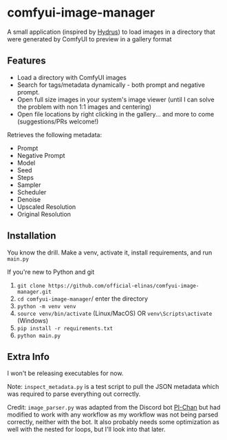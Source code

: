 # comfyui-image-manager

A small application (inspired by [Hydrus](https://github.com/hydrusnetwork/hydrus)) to load images in a directory that were generated by ComfyUI to preview in a gallery format

## Features
* Load a directory with ComfyUI images
* Search for tags/metadata dynamically - both prompt and negative prompt.
* Open full size images in your system's image viewer (until I can solve the problem with non 1:1 images and centering)
* Open file locations by right clicking in the gallery... and more to come (suggestions/PRs welcome!)

Retrieves the following metadata:
* Prompt
* Negative Prompt
* Model
* Seed
* Steps
* Sampler
* Scheduler
* Denoise
* Upscaled Resolution
* Original Resolution

## Installation
You know the drill. Make a venv, activate it, install requirements, and run `main.py`

If you're new to Python and git
1. `git clone https://github.com/official-elinas/comfyui-image-manager.git`
2. `cd comfyui-image-manager`/ enter the directory
3. `python -m venv venv`
4. `source venv/bin/activate` (Linux/MacOS) OR `venv\Scripts\activate` (Windows)
5. `pip install -r requirements.txt`
6. `python main.py`

## Extra Info
I won't be releasing executables for now.

Note: `inspect_metadata.py` is a test script to pull the JSON metadata which was required to parse everything out correctly.

Credit: `image_parser.py` was adapted from the Discord bot [PI-Chan](https://github.com/yoinked-h/PI-Chan) but had modified to work with any workflow as my workflow was not being parsed correctly, neither with the bot. It also probably needs some optimization as well with the nested for loops, but I'll look into that later.